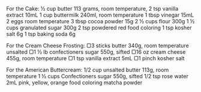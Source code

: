 For the Cake:
½ cup butter 113 grams, room temperature,
2 tsp vanilla extract 10mL
1 cup buttermilk 240ml, room temperature
1 tbsp vinegar 15mL
2 eggs room temperature
3 tbsp cocoa powder 15g
2 ½ cups flour 300g
1 ½ cups granulated sugar 300g
2 tsp powdered red food coloring
1 tsp kosher salt 6g
1 tsp baking soda 6g

For the Cream Cheese Frosting:
▢3 sticks butter 340g, room temperature unsalted
▢1 ½ lb confectioners sugar 550g, sifted
▢16 oz cream cheese 455g, room temperature
▢1 tsp vanilla extract 5mL
▢1 pinch kosher salt

For the American Buttercream:
1/2 cup unsalted butter 113g, room temperature
1 ½ cups Confectioners sugar 550g, sifted
1/2 tsp rose water 2mL
pink, yellow, orange food coloring
matcha powder

